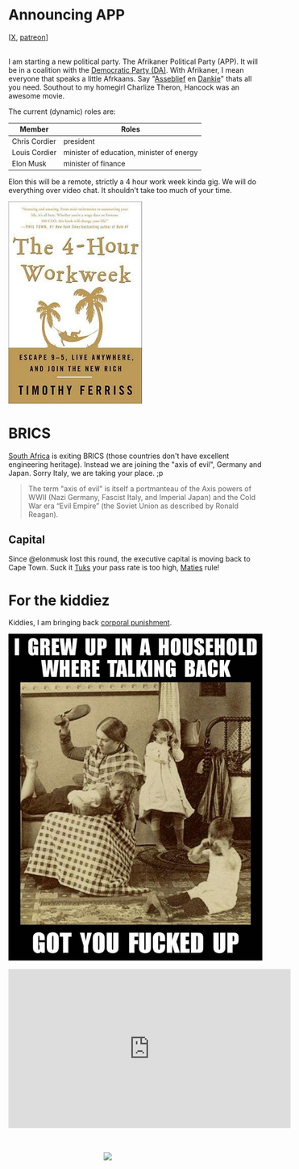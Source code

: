 
# Announcing APP

<div>
[<a href="https://twitter.com/lcordier_x" target="_blank">X</a>,
<a href="https://www.patreon.com/louiscordier" target="_blank">patreon</a>]
</div>
<br/>

I am starting a new political party. The Afrikaner Political 
Party (APP).  It will be in a coalition with the <a href="https://en.wikipedia.org/wiki/Democratic_Party_(South_Africa)">Democratic Party (DA)</a>.
With Afrikaner, I mean everyone that speaks a little Afrkaans.
Say "[Asseblief](https://translate.google.com/?sl=af&tl=en&text=asseblief&op=translate) en [Dankie](https://translate.google.com/?sl=af&tl=en&text=dankie&op=translate)" thats all you need.
Southout to my homegirl Charlize Theron, Hancock was an awesome movie.


The current (dynamic) roles are:

| **Member** | **Roles** |
| ---- | ---- |
| Chris Cordier | president |
| Louis Cordier | minister of education, minister of energy |
| Elon Musk | minister of finance |

Elon this will be a remote, strictly a 4 hour work week kinda gig. We will do everything over video chat. It shouldn't take too much of your time.

<a href="https://www.goodreads.com/book/show/368593.The_4_Hour_Workweek"><img src="./media/the_4-hour_workweek.jpg"></a>


# BRICS
[South Africa](https://en.wikipedia.org/wiki/South_Africa) is exiting BRICS (those countries don't have excellent engineering heritage).
Instead we are joining the "axis of evil", Germany and Japan. Sorry Italy, we are taking your place. ;p

> The term "axis of evil" is itself a portmanteau of the Axis powers of WWII (Nazi Germany, Fascist Italy, and Imperial Japan) and the Cold War era “Evil Empire” (the Soviet Union as described by Ronald Reagan).

## Capital
Since @elonmusk lost this round, the executive capital is moving back to Cape Town.
Suck it [Tuks](https://www.up.ac.za/) your pass rate is too high, [Maties](https://www.eng.sun.ac.za/) rule!


# For the kiddiez

Kiddies, I am bringing back <a href="https://www.statssa.gov.za/?p=16128">corporal punishment</a>.

<img src="./media/talking_back.jpg" style="display: block; margin: 0 auto;" >
<br/>

<iframe width="560" height="315" style="display: block; margin: 0 auto;" src="https://www.youtube.com/embed/ppVpdsClN80?si=eg8c_Vij0AgAfl2T" title="YouTube video player" frameborder="0" allow="accelerometer; autoplay; clipboard-write; encrypted-media; gyroscope; picture-in-picture; web-share" allowfullscreen></iframe>

<br><br>
<img src="https://louiscordier.com/fin.jpg?blog=20240101" style="width: 25%; display: block; margin: 0 auto;">
